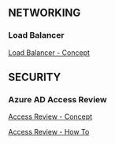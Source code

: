 
## NETWORKING
### Load Balancer
[Load Balancer - Concept](https://docs.microsoft.com/en-us/azure/load-balancer/load-balancer-overview)

## SECURITY
### Azure AD Access Review
[Access Review - Concept](https://docs.microsoft.com/en-us/azure/active-directory/governance/access-reviews-overview)

[Access Review - How To](https://docs.microsoft.com/en-us/azure/active-directory/governance/create-access-review)
